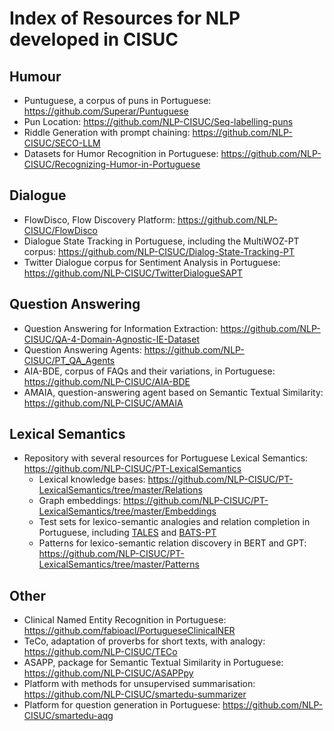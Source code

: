 # Index of Resources for NLP developed in CISUC

## Humour

* Puntuguese, a corpus of puns in Portuguese: https://github.com/Superar/Puntuguese
* Pun Location: https://github.com/NLP-CISUC/Seq-labelling-puns
* Riddle Generation with prompt chaining: https://github.com/NLP-CISUC/SECO-LLM
* Datasets for Humor Recognition in Portuguese: https://github.com/NLP-CISUC/Recognizing-Humor-in-Portuguese

## Dialogue

* FlowDisco, Flow Discovery Platform: https://github.com/NLP-CISUC/FlowDisco
* Dialogue State Tracking in Portuguese, including the MultiWOZ-PT corpus: https://github.com/NLP-CISUC/Dialog-State-Tracking-PT
* Twitter Dialogue corpus for Sentiment Analysis in Portuguese: https://github.com/NLP-CISUC/TwitterDialogueSAPT

## Question Answering

* Question Answering for Information Extraction: https://github.com/NLP-CISUC/QA-4-Domain-Agnostic-IE-Dataset
* Question Answering Agents: https://github.com/NLP-CISUC/PT_QA_Agents
* AIA-BDE, corpus of FAQs and their variations, in Portuguese: https://github.com/NLP-CISUC/AIA-BDE
* AMAIA, question-answering agent based on Semantic Textual Similarity: https://github.com/NLP-CISUC/AMAIA

## Lexical Semantics

* Repository with several resources for Portuguese Lexical Semantics: https://github.com/NLP-CISUC/PT-LexicalSemantics
  - Lexical knowledge bases: https://github.com/NLP-CISUC/PT-LexicalSemantics/tree/master/Relations
  - Graph embeddings: https://github.com/NLP-CISUC/PT-LexicalSemantics/tree/master/Embeddings
  - Test sets for lexico-semantic analogies and relation completion in Portuguese, including [TALES](https://github.com/NLP-CISUC/PT-LexicalSemantics/tree/master/TALESv1.1) and [BATS-PT](https://github.com/NLP-CISUC/PT-LexicalSemantics/tree/master/BATS-PT)
  - Patterns for lexico-semantic relation discovery in BERT and GPT: https://github.com/NLP-CISUC/PT-LexicalSemantics/tree/master/Patterns

## Other

* Clinical Named Entity Recognition in Portuguese: https://github.com/fabioacl/PortugueseClinicalNER
* TeCo, adaptation of proverbs for short texts, with analogy: https://github.com/NLP-CISUC/TECo
* ASAPP, package for Semantic Textual Similarity in Portuguese: https://github.com/NLP-CISUC/ASAPPpy
* Platform with methods for unsupervised summarisation: https://github.com/NLP-CISUC/smartedu-summarizer
* Platform for question generation in Portuguese: https://github.com/NLP-CISUC/smartedu-aqg
